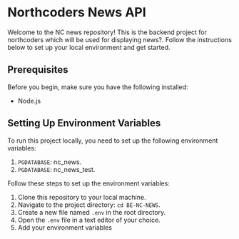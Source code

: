 # Northcoders News API

Welcome to the NC news repository! This is the backend project for northcoders which will be used for displaying news?. Follow the instructions below to set up your local environment and get started.

## Prerequisites

Before you begin, make sure you have the following installed:

- Node.js 

## Setting Up Environment Variables

To run this project locally, you need to set up the following environment variables:

1. `PGDATABASE`: nc_news.
2. `PGDATABASE`: nc_news_test.

Follow these steps to set up the environment variables:

1. Clone this repository to your local machine.
2. Navigate to the project directory: `cd BE-NC-NEWS`.
3. Create a new file named `.env` in the root directory.
4. Open the `.env` file in a text editor of your choice.
5. Add your environment variables 